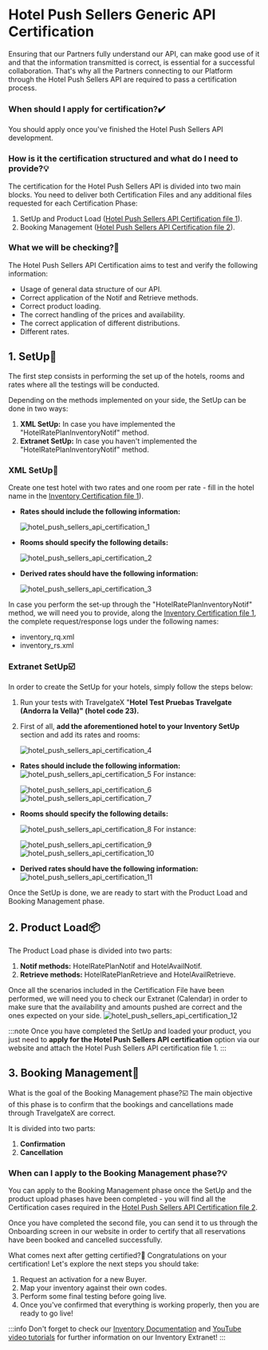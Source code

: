 ﻿---
sidebar_position: 3
---

# Hotel Push Sellers Generic API Certification

Ensuring that our Partners fully understand our API, can make good use of it and that the information transmitted is correct, is essential for a successful collaboration. That's why all the Partners connecting to our Platform through the Hotel Push Sellers API are required to pass a certification process.

### When should I apply for certification?✔️
You should apply once you've finished the Hotel Push Sellers API development.

### How is it the certification structured and what do I need to provide?💡
The certification for the Hotel Push Sellers API is divided into two main blocks. You need to deliver both Certification Files and any additional files requested for each Certification Phase:
1. SetUp and Product Load ([Hotel Push Sellers API Certification file 1](https://f.hubspotusercontent20.net/hubfs/2825176/InventoryX%20Certification%20File%201.odt)).
1. Booking Management ([Hotel Push Sellers API Certification file 2](https://f.hubspotusercontent20.net/hubfs/2825176/InventoryX%20Certification%20File%202.docx)).

### What we will be checking?🔎
The Hotel Push Sellers API Certification aims to test and verify the following information: 

- Usage of general data structure of our API.
- Correct application of the Notif and Retrieve methods.
- Correct product loading.
- The correct handling of the prices and availability.
- The correct application of different distributions.
- Different rates.


## 1. SetUp🏨

The first step consists in performing the set up of the hotels, rooms and rates where all the testings will be conducted.

Depending on the methods implemented on your side, the SetUp can be done in two ways:

1. **XML SetUp:** In case you have implemented the "HotelRatePlanInventoryNotif" method.
1. **Extranet SetUp:** In case you haven't implemented the "HotelRatePlanInventoryNotif" method.

### XML SetUp🚀
Create one test hotel with two rates and one room per rate - fill in the hotel name in the [Inventory Certification file 1](https://f.hubspotusercontent20.net/hubfs/2825176/InventoryX%20Certification%20File%201.odt)).

- **Rates should include the following information:**

	![hotel_push_sellers_api_certification_1](https://storage.travelgate.com/kbase/hotel_push_sellers_api_certification_1.jpg)

- **Rooms should specify the following details:**

	![hotel_push_sellers_api_certification_2](https://storage.travelgate.com/kbase/hotel_push_sellers_api_certification_2.jpg)


- **Derived rates should have the following information:**

	![hotel_push_sellers_api_certification_3](https://storage.travelgate.com/kbase/hotel_push_sellers_api_certification_3.jpg)

In case you perform the set-up through the "HotelRatePlanInventoryNotif" method, we will need you to provide, along the [Inventory Certification file 1](https://f.hubspotusercontent20.net/hubfs/2825176/InventoryX%20Certification%20File%201.odt), the complete request/response logs under the following names: 

- inventory_rq.xml
- inventory_rs.xml

### Extranet SetUp☑️
In order to create the SetUp for your hotels, simply follow the steps below:

1. Run your tests with TravelgateX "**Hotel Test Pruebas Travelgate (Andorra la Vella)" (hotel code 23).**
1. First of all, **add the aforementioned hotel to your Inventory SetUp** section and add its rates and rooms:

	![hotel_push_sellers_api_certification_4](https://storage.travelgate.com/kbase/hotel_push_sellers_api_certification_4.jpg)

- **Rates should include the following information:**
	![hotel_push_sellers_api_certification_5](https://storage.travelgate.com/kbase/hotel_push_sellers_api_certification_5.jpg)
	For instance:

	![hotel_push_sellers_api_certification_6](https://storage.travelgate.com/kbase/hotel_push_sellers_api_certification_6.jpg)
	![hotel_push_sellers_api_certification_7](https://storage.travelgate.com/kbase/hotel_push_sellers_api_certification_7.jpg)

- **Rooms should specify the following details:**

	![hotel_push_sellers_api_certification_8](https://storage.travelgate.com/kbase/hotel_push_sellers_api_certification_8.jpg)
	For instance:

	![hotel_push_sellers_api_certification_9](https://storage.travelgate.com/kbase/hotel_push_sellers_api_certification_9.jpg)
	![hotel_push_sellers_api_certification_10](https://storage.travelgate.com/kbase/hotel_push_sellers_api_certification_10.jpg)


- **Derived rates should have the following information:**
	![hotel_push_sellers_api_certification_11](https://storage.travelgate.com/kbase/hotel_push_sellers_api_certification_11.jpg)
 
Once the SetUp is done, we are ready to start with the Product Load and Booking Management phase.

## 2. Product Load📦
The Product Load phase is divided into two parts:

1. **Notif methods:** HotelRatePlanNotif and HotelAvailNotif.
1. **Retrieve methods:** HotelRatePlanRetrieve and HotelAvailRetrieve.

Once all the scenarios included in the Certification File have been performed, we will need you to check our Extranet (Calendar) in order to make sure that the availability and amounts pushed are correct and the ones expected on your side.
![hotel_push_sellers_api_certification_12](https://storage.travelgate.com/kbase/hotel_push_sellers_api_certification_12.jpg)

:::note
Once you have completed the SetUp and loaded your product, you just need to **apply for the Hotel Push Sellers API certification** option via our website and attach the Hotel Push Sellers API certification file 1.
:::

## 3. Booking Management📖
What is the goal of the Booking Management phase?☑️
The main objective of this phase is to confirm that the bookings and cancellations made through TravelgateX are correct.

It is divided into two parts:

1. **Confirmation**
1. **Cancellation**

### When can I apply to the Booking Management phase?💡
You can apply to the Booking Management phase once the SetUp and the product upload phases have been completed - you will find all the Certification cases required in the [Hotel Push Sellers API Certification file 2](https://f.hubspotusercontent20.net/hubfs/2825176/InventoryX%20Certification%20File%202.docx).

Once you have completed the second file, you can send it to us through the Onboarding screen in our website in order to certify that all reservations have been booked and cancelled successfully.

What comes next after getting certified?🌟
Congratulations on your certification! Let's explore the next steps you should take:
1. Request an activation for a new Buyer.
1. Map your inventory against their own codes.
1. Perform some final testing before going live.
1. Once you've confirmed that everything is working properly, then you are ready to go live!


:::info
Don't forget to check our [Inventory Documentation](/docs/apps/inventory/extranet/overview) and [YouTube video tutorials](/kb/our-products/are-you-a-buyer/inventory/how-tos/how-to-set-up-and-load-product-inventory) for further information on our Inventory Extranet!
:::